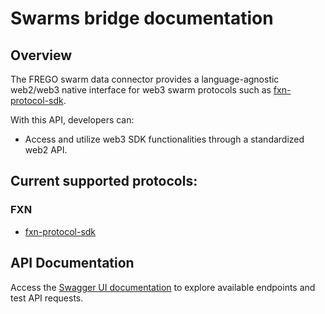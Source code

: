 # Swarms bridge documentation

## Overview

The FREGO swarm data connector provides a language-agnostic web2/web3 native interface for web3 swarm protocols such as [fxn-protocol-sdk](https://github.com/Oz-Networks/fxn-protocol-sdk).

With this API, developers can:

- Access and utilize web3 SDK functionalities through a standardized web2 API.


## Current supported protocols:
### FXN
- [fxn-protocol-sdk](https://github.com/Oz-Networks/fxn-protocol-sdk)

## API Documentation

Access the [Swagger UI documentation](https://data.frego.ai/api-docs/) to explore available endpoints and test API requests.
